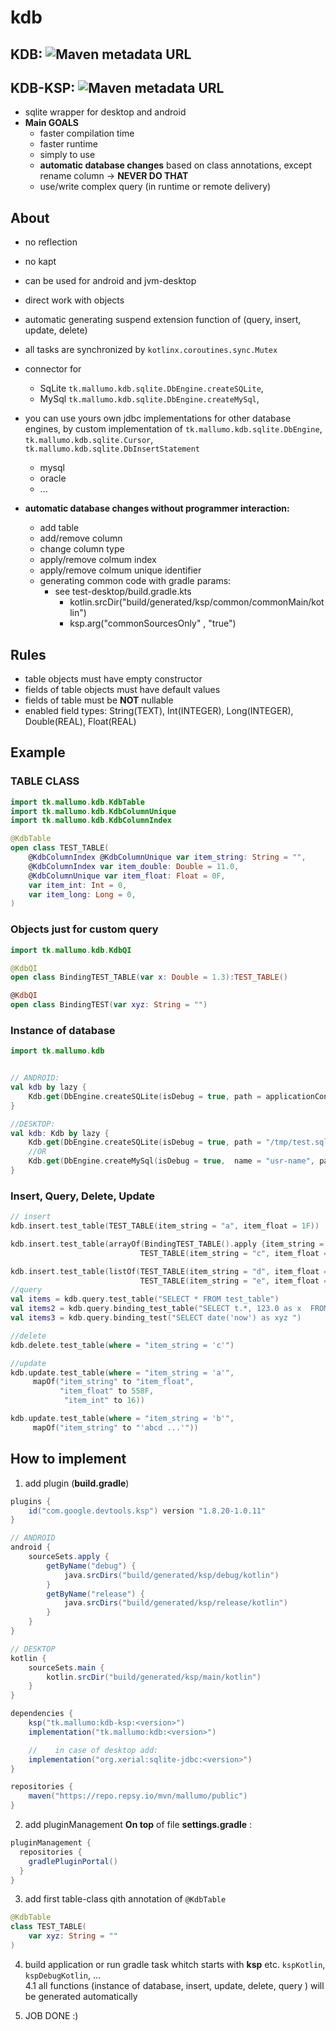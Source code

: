 # kdb

## KDB: ![Maven metadata URL](https://img.shields.io/maven-metadata/v?metadataUrl=https%3A%2F%2Frepo.repsy.io%2Fmvn%2Fmallumo%2Fpublic%2Ftk%2Fmallumo%2Fkdb%2Fmaven-metadata.xml)


## KDB-KSP: ![Maven metadata URL](https://img.shields.io/maven-metadata/v?metadataUrl=https%3A%2F%2Frepo.repsy.io%2Fmvn%2Fmallumo%2Fpublic%2Ftk%2Fmallumo%2Fkdb-ksp%2Fmaven-metadata.xml)



* sqlite wrapper for desktop and android
* **Main GOALS**
  * faster compilation time
  * faster runtime
  * simply to use
  * **automatic database changes** based on class annotations, except rename column -> **NEVER DO THAT**
  * use/write complex query (in runtime or remote delivery)

## About
* no reflection
* no kapt
* can be used for android and jvm-desktop
* direct work with objects
* automatic generating suspend extension function of (query, insert, update, delete)
* all tasks are synchronized by ``kotlinx.coroutines.sync.Mutex``
* connector for
  * SqLite ``tk.mallumo.kdb.sqlite.DbEngine.createSQLite``,
  * MySql ``tk.mallumo.kdb.sqlite.DbEngine.createMySql``,
* you can use yours own jdbc implementations for other database engines, by custom implementation of ``tk.mallumo.kdb.sqlite.DbEngine``, ``tk.mallumo.kdb.sqlite.Cursor``, ``tk.mallumo.kdb.sqlite.DbInsertStatement`` 
  * mysql
  * oracle
  * ...
  
* **automatic database changes without programmer interaction:**
    * add table
    * add/remove column
    * change column type
    * apply/remove colmum index
    * apply/remove colmum unique identifier
    * generating common code with gradle params:
        * see test-desktop/build.gradle.kts
            * kotlin.srcDir("build/generated/ksp/common/commonMain/kotlin")
            * ksp.arg("commonSourcesOnly" , "true")

## Rules
* table objects must have empty constructor
* fields of table objects must have default values
* fields of table must be **NOT** nullable
* enabled field types: String(TEXT), Int(INTEGER), Long(INTEGER), Double(REAL), Float(REAL)

## Example

### TABLE CLASS
```kotlin
import tk.mallumo.kdb.KdbTable
import tk.mallumo.kdb.KdbColumnUnique
import tk.mallumo.kdb.KdbColumnIndex

@KdbTable
open class TEST_TABLE(
    @KdbColumnIndex @KdbColumnUnique var item_string: String = "",
    @KdbColumnIndex var item_double: Double = 11.0,
    @KdbColumnUnique var item_float: Float = 0F,
    var item_int: Int = 0,
    var item_long: Long = 0,
)
```

### Objects just for custom query
```kotlin
import tk.mallumo.kdb.KdbQI

@KdbQI
open class BindingTEST_TABLE(var x: Double = 1.3):TEST_TABLE()

@KdbQI
open class BindingTEST(var xyz: String = "")
```

### Instance of database
```kotlin
import tk.mallumo.kdb


// ANDROID:
val kdb by lazy {
    Kdb.get(DbEngine.createSQLite(isDebug = true, path = applicationContext.defaultSqLitePath()))
}

//DESKTOP:
val kdb: Kdb by lazy {
    Kdb.get(DbEngine.createSQLite(isDebug = true, path = "/tmp/test.sqlite"))
    //OR
    Kdb.get(DbEngine.createMySql(isDebug = true,  name = "usr-name", pass = "usr-pass", database = "database-scheme", host = "localhost",port = 3306))
}
```

### Insert, Query, Delete, Update
```kotlin
// insert
kdb.insert.test_table(TEST_TABLE(item_string = "a", item_float = 1F))

kdb.insert.test_table(arrayOf(BindingTEST_TABLE().apply {item_string = "b"; item_float = 2F },
                             TEST_TABLE(item_string = "c", item_float = 3F)))

kdb.insert.test_table(listOf(TEST_TABLE(item_string = "d", item_float = 4F),
                             TEST_TABLE(item_string = "e", item_float = 5F)))
//query
val items = kdb.query.test_table("SELECT * FROM test_table")
val items2 = kdb.query.binding_test_table("SELECT t.*, 123.0 as x  FROM test_table t ")
val items3 = kdb.query.binding_test("SELECT date('now') as xyz ")

//delete
kdb.delete.test_table(where = "item_string = 'c'")

//update
kdb.update.test_table(where = "item_string = 'a'",
     mapOf("item_string" to "item_float",
           "item_float" to 558F,
            "item_int" to 16))

kdb.update.test_table(where = "item_string = 'b'",
     mapOf("item_string" to "'abcd ...'"))
```

## How to implement

1. add plugin (**build.gradle**)

```groovy
plugins {
    id("com.google.devtools.ksp") version "1.8.20-1.0.11"
}
```
```groovy
// ANDROID
android {
    sourceSets.apply {
        getByName("debug") {
            java.srcDirs("build/generated/ksp/debug/kotlin")
        }
        getByName("release") {
            java.srcDirs("build/generated/ksp/release/kotlin")
        }
    }
}

// DESKTOP
kotlin {
    sourceSets.main {
        kotlin.srcDir("build/generated/ksp/main/kotlin")
    }
}
```

```groovy
dependencies {
    ksp("tk.mallumo:kdb-ksp:<version>")
    implementation("tk.mallumo:kdb:<version>")

    //    in case of desktop add:
    implementation("org.xerial:sqlite-jdbc:<version>")
}

repositories {
    maven("https://repo.repsy.io/mvn/mallumo/public")
}
```

2. add pluginManagement **On top** of file **settings.gradle** :
```groovy
pluginManagement {
  repositories {
    gradlePluginPortal()
  }
}
```

3. add first table-class qith annotation of ``@KdbTable``
```kotlin
@KdbTable
class TEST_TABLE(
    var xyz: String = ""
)
```

4. build application or run gradle task whitch starts with **ksp** etc. ``kspKotlin``, ``kspDebugKotlin``, ...  
4.1 all functions (instance of database, insert, update, delete, query ) will be generated automatically

 
5. JOB DONE :)
